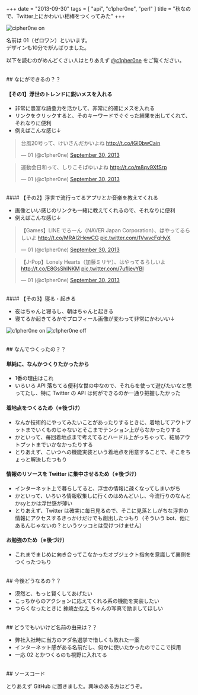 +++
date = "2013-09-30"
tags = [ "api", "c1pher0ne", "perl" ]
title = "秋なので、Twitter上にかわいい相棒をつくってみた"
+++

![cipher0ne on](/my-images/entry/c1pher0ne_on.png)

名前は 01（ゼロワン）といいます。  
デザインも10分でがんばりました。

<!--more-->

以下を読むのがめんどくさい人はとりあえず [@c1pher0ne](http://twitter.com/c1pher0ne) をご覧ください。

<br />
## なにができるの？？

#### 【その1】浮世のトレンドに鋭いメスを入れる

* 非常に豊富な語彙力を活かして、非常に的確にメスを入れる
* リンクをクリックすると、そのキーワードでぐぐった結果を出してくれて、それなりに便利
* 例えばこんな感じ↓

<blockquote class="twitter-tweet"><p>台風20号って、けいさんだかいよね <a href="http://t.co/lGI0bwCain">http://t.co/lGI0bwCain</a></p>&mdash; 01 (@c1pher0ne) <a href="https://twitter.com/c1pher0ne/statuses/384563273611218944">September 30, 2013</a></blockquote>
<script async src="//platform.twitter.com/widgets.js" charset="utf-8"></script>

<blockquote class="twitter-tweet"><p>運動会日和って、しりこそばゆいよね <a href="http://t.co/m8qv9XfSrp">http://t.co/m8qv9XfSrp</a></p>&mdash; 01 (@c1pher0ne) <a href="https://twitter.com/c1pher0ne/statuses/384578377316720640">September 30, 2013</a></blockquote>
<script async src="//platform.twitter.com/widgets.js" charset="utf-8"></script>

<br />
#### 【その2】浮世で流行ってるアプリとか音楽を教えてくれる

* 画像といい感じのリンクも一緒に教えてくれるので、それなりに便利
* 例えばこんな感じ↓

<blockquote class="twitter-tweet"><p>【Games】LINE でろーん（NAVER Japan Corporation）、はやってるらしいよ <a href="http://t.co/MRAI2HewCG">http://t.co/MRAI2HewCG</a> <a href="http://t.co/1VwvcFqHyX">pic.twitter.com/1VwvcFqHyX</a></p>&mdash; 01 (@c1pher0ne) <a href="https://twitter.com/c1pher0ne/statuses/384699171619344384">September 30, 2013</a></blockquote>
<script async src="//platform.twitter.com/widgets.js" charset="utf-8"></script>

<blockquote class="twitter-tweet"><p>【J-Pop】Lonely Hearts（加藤ミリヤ）、はやってるらしいよ <a href="http://t.co/E8GsShINKM">http://t.co/E8GsShINKM</a> <a href="http://t.co/7ufljevYBl">pic.twitter.com/7ufljevYBl</a></p>&mdash; 01 (@c1pher0ne) <a href="https://twitter.com/c1pher0ne/statuses/384704208747757568">September 30, 2013</a></blockquote>
<script async src="//platform.twitter.com/widgets.js" charset="utf-8"></script>

<br />
#### 【その3】寝る・起きる

* 夜はちゃんと寝るし、朝はちゃんと起きる
* 寝てるか起きてるかでプロフィール画像が変わって非常にかわいい↓

![c1pher0ne on](/my-images/entry/c1pher0ne_on.png)
![c1pher0ne off](/my-images/entry/c1pher0ne_off.png)

<br />
## なんでつくったの？？

#### 単純に、なんかつくりたかったから

* 1番の理由はこれ
* いろいろ API 落ちてる便利な世の中なので、それらを使って遊びたいなと思ってたし、特に Twitter の API は何ができるのか一通り把握したかった

#### 着地点をつくるため（※後づけ）

* なんか技術的にやってみたいことがあったりするときに、着地してアウトプットまでいくものじゃないとそこまでテンション上がらなかったりする
* かといって、毎回着地点まで考えてるとハードル上がっちゃって、結局アウトプットまでいかなかったりする
* とりあえず、こいつへの機能実装という着地点を用意することで、そこをちょっと解決したつもり

#### 情報のリソースを Twitter に集中させるため（※後づけ）

* インターネット上で暮らしてると、浮世の情報に疎くなってしまいがち
* かといって、いろいろ情報収集しに行くのはめんどいし、今流行りのなんとかsyとかは浮世感が薄い
* とりあえず、Twitter は確実に毎日見るので、そこに見落としがちな浮世の情報にアクセスするきっかけだけでも創出したつもり（そういう bot、他にあるんじゃないの？というツッコミは受けつけません）

#### お勉強のため（※後づけ）

* これまでまじめに向き合ってこなかったオブジェクト指向を意識して裏側をつくったつもり

<br />
## 今後どうなるの？？

* 漠然と、もっと賢くしてあげたい
* こっちからのアクションに応えてくれる系の機能を実装したい
* つらくなったときに [神崎かなえ](http://google.com/search?hl=ja&authuser=0&site=imghp&tbm=isch&source=hp&biw=1366&bih=647&q=神崎かなえ) ちゃんの写真で励ましてほしい

<br />
## どうでもいいけど名前の由来は？？

* 弊社入社時に当方のアダ名選挙で惜しくも敗れた一案
* インターネット感がある名前だし、何かに使いたかったのでここで採用
* 一応 02 とかつくるのも視野に入れてる

<br />
## ソースコード

とりあえず GitHub に置きました。興味のある方はどうぞ。

<div class="github-card" data-user="m0t0k1ch1" data-repo="c1pher0ne"></div>
<script src="//cdn.jsdelivr.net/github-cards/latest/widget.js"></script>
